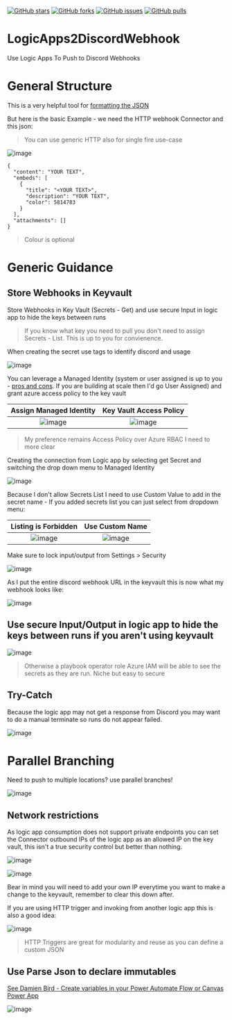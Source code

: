 [![GitHub stars](https://img.shields.io/github/stars/jkerai1/LogicApps2DiscordWebhook?style=flat-square)](https://github.com/jkerai1/LogicApps2DiscordWebhook/stargazers)
[![GitHub forks](https://img.shields.io/github/forks/jkerai1/LogicApps2DiscordWebhook?style=flat-square)](https://github.com/jkerai1/LogicApps2DiscordWebhook/network)
[![GitHub issues](https://img.shields.io/github/issues/jkerai1/LogicApps2DiscordWebhook?style=flat-square)](https://github.com/jkerai1/LogicApps2DiscordWebhook/issues)
[![GitHub pulls](https://img.shields.io/github/issues-pr/jkerai1/LogicApps2DiscordWebhook?style=flat-square)](https://github.com/jkerai1/LogicApps2DiscordWebhook/pulls)  

# LogicApps2DiscordWebhook
Use Logic Apps To Push to Discord Webhooks

# General Structure  

This is a very helpful tool for [formatting the JSON](https://discohook.org/)  

But here is the basic Example - we need the HTTP webhook Connector and this json:
> You can use generic HTTP also for single fire use-case  

![image](https://github.com/user-attachments/assets/bd6d0f11-4a82-4691-bb50-45f9a759459c)  

```
{
  "content": "YOUR TEXT",
  "embeds": [
    {
      "title": "<YOUR TEXT>",
      "description": "YOUR TEXT",
      "color": 5814783
    }
  ],
  "attachments": []
}
```
> Colour is optional  

# Generic Guidance

## Store Webhooks in Keyvault  

Store Webhooks in Key Vault (Secrets - Get) and use secure Input in logic app to hide the keys between runs 
> If you know what key you need to pull you don't need to assign Secrets - List. This is up to you for convienence. 

When creating the secret use tags to identify discord and usage  

![image](https://github.com/user-attachments/assets/40ec29e0-c7cc-44fb-8516-29e422061180)

You can leverage a Managed Identity (system or user assigned is up to you - [pros and cons](https://blog.johnfolberth.com/azure-managed-identities-user-vs-system-assigned/). If you are building at scale then I'd go User Assigned) and grant azure access policy to the key vault  

Assign Managed Identity            |  Key Vault Access Policy
:-------------------------:|:-------------------------:
![image](https://github.com/user-attachments/assets/22c7e66e-9dec-4ce9-b636-cb0845894c99)|![image](https://github.com/user-attachments/assets/db7ce2ec-7d6f-4ec6-bb90-1fb38881651d)
> My preference remains Access Policy over Azure RBAC I need to more clear

Creating the connection from Logic app by selecting get Secret and switching the drop down menu to Managed Identity  

![image](https://github.com/user-attachments/assets/85f11c73-b8a3-4d3d-95b7-42ee2b43e1e7)  

Because I don't allow Secrets List I need to use Custom Value to add in the secret name - If you added secrets list you can just select from dropdown menu:

Listing is Forbidden          |  Use Custom Name
:-------------------------:|:-------------------------:
![image](https://github.com/user-attachments/assets/0ab935e1-1fe8-44b4-beca-881f6f298b6b) | ![image](https://github.com/user-attachments/assets/a5f00724-dfe6-407a-a996-d6dfe12073c9)

Make sure to lock input/output from Settings > Security   

![image](https://github.com/user-attachments/assets/c30b86ed-370b-436a-a61f-1ef92aba77fa)

As I put the entire discord webhook URL in the keyvault this is now what my webhook looks like:  

![image](https://github.com/user-attachments/assets/34d896f4-5b85-4ae4-b086-88a7a6b45652)

## Use secure Input/Output in logic app to hide the keys between runs if you aren't using keyvault  
![image](https://github.com/user-attachments/assets/669c260c-ef79-4eb8-8f07-9322b07e7863)
> Otherwise a playbook operator role Azure IAM will be able to see the secrets as they are run. Niche but easy to secure

## Try-Catch

Because the logic app may not get a response from Discord you may want to do a manual terminate so runs do not appear failed.  

![image](https://github.com/user-attachments/assets/28c61c09-c91e-443c-a198-7e83179f6aa7)

# Parallel Branching

Need to push to multiple locations? use parallel branches!  

![image](https://github.com/user-attachments/assets/42c123c1-5cb0-4d45-bd13-45acb48bb651)  

## Network restrictions

As logic app consumption does not support private endpoints you can set the Connector outbound IPs of the logic app as an allowed IP on the key vault, this isn't a true security control but better than nothing.  

![image](https://github.com/user-attachments/assets/f474e6d1-37d0-4a27-8153-c076d77a1ed4)

![image](https://github.com/user-attachments/assets/9a81e3e3-4d39-435f-947d-477667d3363a)

Bear in mind you will need to add your own IP everytime you want to make a change to the keyvault, remember to clear this down after.  

If you are using HTTP trigger and invoking from another logic app this is also a good idea:

![image](https://github.com/user-attachments/assets/d0e52525-e3bf-4335-9807-c1fd84fca182)
> HTTP Triggers are great for modularity and reuse as you can define a custom JSON

## Use Parse Json to declare immutables  

[See Damien Bird - Create variables in your Power Automate Flow or Canvas Power App](https://youtu.be/_YiKCWl_kf0?t=483)  

![image](https://github.com/user-attachments/assets/b3483c43-3198-4220-a3a9-c3467d9eef68)



